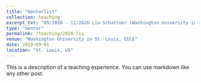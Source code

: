 ```yaml
---
title: "mentorlist"
collection: teaching
excerpt_txt: "09/2020 - 12/2020 Lia Schattner (Washington University in St. Louis)"
type: "mentor"
permalink: /teaching/2020-lia
venue: "Washington University in St. Louis, EECE"
date: 2019-09-01
location: "St. Louis, US"
---
```

This is a description of a teaching experience. You can use markdown like any other post.
